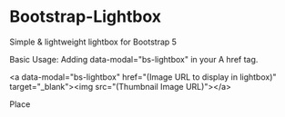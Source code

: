 # Bootstrap-Lightbox
Simple &amp; lightweight lightbox for Bootstrap 5


Basic Usage:
Adding data-modal="bs-lightbox" in your A href tag. 


&lt;a data-modal=&quot;bs-lightbox&quot; href=&quot;(Image URL to display in lightbox)&quot; target=&quot;_blank&quot;&gt;&lt;img src=&quot;(Thumbnail Image URL)&quot;&gt;&lt;/a&gt;


Place <script> tag near by end of BODY tag.

